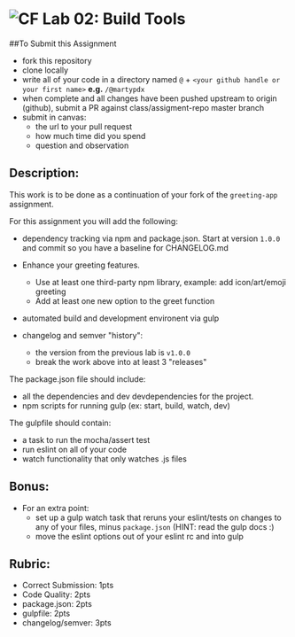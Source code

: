 ![CF](assets/shield-32x32.png) Lab 02: Build Tools
===

##To Submit this Assignment
  * fork this repository
  * clone locally
  * write all of your code in a directory named `@` + `<your github handle or your first name>` **e.g.** `/@martypdx`
  * when complete and all changes have been pushed upstream to origin (github), submit a PR against class/assigment-repo master branch
  * submit in canvas:
    * the url to your pull request
    * how much time did you spend
    * question and observation

## Description:

This work is to be done as a continuation of your fork of the `greeting-app` assignment.

For this assignment you will add the following:
  * dependency tracking via npm and package.json. Start at version `1.0.0` and commit so you have a baseline for CHANGELOG.md
  * Enhance your greeting features. 
    * Use at least one third-party npm library, example: add icon/art/emoji greeting
    * Add at least one new option to the greet function

  * automated build and development environent via gulp
  * changelog and semver "history":
    * the version from the previous lab is `v1.0.0`
    * break the work above into at least 3 "releases"

The package.json file should include:
  * all the dependencies and dev devdependencies for the project.
  * npm scripts for running gulp (ex: start, build, watch, dev)

The gulpfile should contain:
  * a task to run the mocha/assert test
  * run eslint on all of your code
  * watch functionality that only watches .js files  

## Bonus:  

* For an extra point:
  * set up a gulp watch task that reruns your eslint/tests
 on changes to any of your files, minus `package.json` (HINT: read the gulp docs :)
  * move the eslint options out of your eslint rc and into gulp
 
## Rubric:

* Correct Submission: 1pts
* Code Quality: 2pts
* package.json: 2pts
* gulpfile: 2pts
* changelog/semver: 3pts
